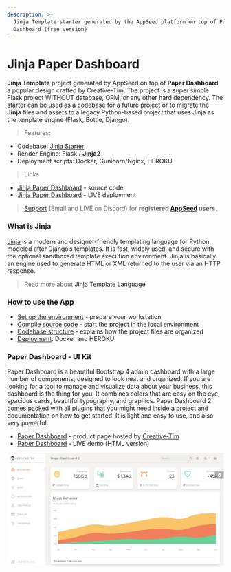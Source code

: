 ```yaml
---
description: >-
  Jinja Template starter generated by the AppSeed platform on top of Paper
  Dashboard (free version)
---
```


# Jinja Paper Dashboard

**Jinja Template** project generated by AppSeed on top of **Paper Dashboard**,  a popular design crafted by Creative-Tim. The project is a super simple Flask project WITHOUT database, ORM, or any other hard dependency. The starter can be used as a codebase for a future project or to migrate the **Jinja** files and assets to a legacy Python-based project that uses Jinja as the template engine (Flask, Bottle, Django).  

> Features: 

* Codebase: [Jinja Starter](../../boilerplate-code/boilerplate-jinja.md) 
* Render Engine: Flask / **Jinja2**
* Deployment scripts: Docker, Gunicorn/Nginx, HEROKU

> Links

* [Jinja Paper Dashboard](https://github.com/app-generator/jinja-paper-dashboard) - source code
* [Jinja Paper Dashboard](https://jinja-paper-dashboard-pro.appseed-srv1.com) - LIVE deployment  

> [Support](https://appseed.us/support) (Email and LIVE on Discord) for **registered **[**AppSeed**](https://appseed.us)** users**. 



### What is Jinja

[Jinja](https://jinja.palletsprojects.com/en/2.11.x/) is a modern and designer-friendly templating language for Python, modeled after Django’s templates. It is fast, widely used, and secure with the optional sandboxed template execution environment. Jinja is basically an engine used to generate HTML or XML returned to the user via an HTTP response. 

> Read more about [Jinja Template Language](../../content/what-is/jinja.md) 



### How to use the App

* [Set up the environment](../../boilerplate-code/boilerplate-jinja.md#environment) - prepare your workstation
* [Compile source code](../../boilerplate-code/boilerplate-jinja.md#build-the-app) - start the project in the local environment
* [Codebase structure](../../boilerplate-code/boilerplate-jinja.md#codebase-structure) - explains how the project files are organized
* [Deployment](../../boilerplate-code/boilerplate-jinja.md#deployment): Docker and HEROKU 



### Paper Dashboard - UI Kit

Paper Dashboard is a beautiful Bootstrap 4 admin dashboard with a large number of components, designed to look neat and organized. If you are looking for a tool to manage and visualize data about your business, this dashboard is the thing for you. It combines colors that are easy on the eye, spacious cards, beautiful typography, and graphics. Paper Dashboard 2 comes packed with all plugins that you might need inside a project and documentation on how to get started. It is light and easy to use, and also very powerful.

* [Paper Dashboard](https://bit.ly/3ol6Tg3) - product page hosted by [Creative-Tim](../../content/partners/creative-tim.md)
* [Paper Dashboard](https://bit.ly/3eNrlmU) - LIVE demo (HTML version)

![Paper Dashboard - Open-source Bootstrap Template.](../../.gitbook/assets/paper-dashboard-bootstrap.jpg)

